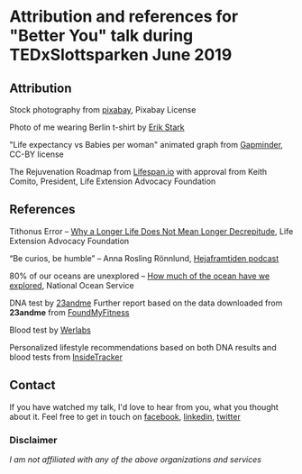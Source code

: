 # Attribution and references for "Better You" talk during TEDxSlottsparken June 2019

## Attribution

Stock photography from [pixabay](https://pixabay.com/service/license/), Pixabay License

Photo of me wearing Berlin t-shirt by [Erik Stark](https://www.eriksbilder.com)

"Life expectancy vs Babies per woman" animated graph from [Gapminder](https://www.gapminder.org/tools/#$state$marker$axis_x$which=children_per_woman_total_fertility&domainMin:null&domainMax:null&zoomedMin:null&zoomedMax:null&scaleType=linear&spaceRef:null;;;&chart-type=bubbles), CC-BY license

The Rejuvenation Roadmap from [Lifespan.io](https://www.lifespan.io/the-rejuvenation-roadmap/) with approval from Keith Comito, President, Life Extension Advocacy Foundation


## References

Tithonus Error – [Why a Longer Life Does Not Mean Longer Decrepitude](https://www.leafscience.org/why-a-longer-life-does-not-mean-longer-decrepitude/), Life Extension Advocacy Foundation

“Be curios, be humble” – Anna Rosling Rönnlund, [Hejaframtiden podcast](http://hejaframtiden.se/heja-framtiden-podcast-60-anna-rosling-ronnlund/)

80% of our oceans are unexplored – [How much of the ocean have we explored](https://oceanservice.noaa.gov/facts/exploration.html), National Ocean Service

DNA test by [23andme](https://www.23andme.com/en-eu/)
Further report based on the data downloaded from **23andme** from [FoundMyFitness](https://www.foundmyfitness.com/genetics)

Blood test by [Werlabs](https://werlabs.se/)

Personalized lifestyle recommendations based on both DNA results and blood tests from [InsideTracker](https://www.insidetracker.com/)

## Contact

If you have watched my talk, I'd love to hear from you, what you thought about it.
Feel free to get in touch on [facebook](https://www.facebook.com/IoTnerd), [linkedin](https://www.linkedin.com/in/suhajdab/), [twitter](https://twitter.com/IoTnerd)

### Disclaimer

*I am not affiliated with any of the above organizations and services*
